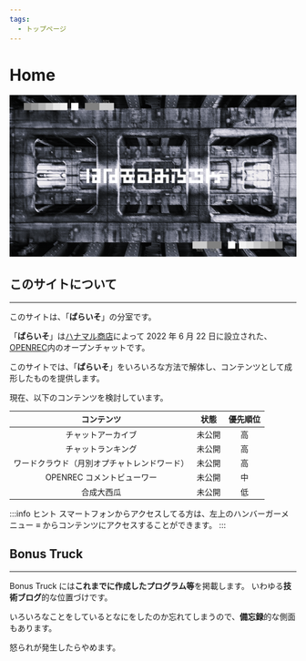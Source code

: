 ```yaml
---
tags:
  - トップページ
---
```


# Home

[![top thumbnail](/img/top/openchat_top.png "top thumbnail")](https://www.openrec.tv/live/gkrpkm6ljz5)

## このサイトについて

---

このサイトは、「**ぱらいそ**」の分室です。

「**ぱらいそ**」は[ハナマル商店](https://www.openrec.tv/user/bw3hyfknoish)によって 2022 年 6 月 22 日に設立された、[OPENREC](https://www.openrec.tv/)内のオープンチャットです。

このサイトでは、「**ぱらいそ**」をいろいろな方法で解体し、コンテンツとして成形したものを提供します。

現在、以下のコンテンツを検討しています。

|                  コンテンツ                  |  状態  | 優先順位 |
| :------------------------------------------: | :----: | :------: |
|              チャットアーカイブ              | 未公開 |    高    |
|              チャットランキング              | 未公開 |    高    |
| ワードクラウド（月別オプチャトレンドワード） | 未公開 |    高    |
|          OPENREC コメントビューワー          | 未公開 |    中    |
|                  合成大西瓜                  | 未公開 |    低    |

:::info ヒント
スマートフォンからアクセスしてる方は、左上のハンバーガーメニュー ≡ からコンテンツにアクセスすることができます。
:::

## Bonus Truck

---

Bonus Truck には**これまでに作成したプログラム等**を掲載します。
いわゆる**技術ブログ**的な位置づけです。

いろいろなことをしているとなにをしたのか忘れてしまうので、**備忘録**的な側面もあります。

怒られが発生したらやめます。
